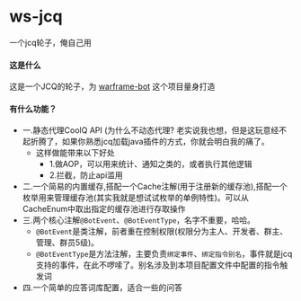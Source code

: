 # ws-jcq
一个jcq轮子，俺自己用
#### 这是什么
这是一个JCQ的轮子，为 [warframe-bot](https://github.com/WsureDev/warframe-bot) 这个项目量身打造

#### 有什么功能？

- 一.静态代理CoolQ API (为什么不动态代理? 老实说我也想，但是这玩意经不起折腾了，如果你熟悉jcq加载java插件的方式，你就会明白我的痛了。
  - 这样做能带来以下好处
    - 1.做AOP，可以用来统计、通知之类的，或者执行其他逻辑
    - 2.拦截，防止api滥用
- 二.一个简易的内置缓存,搭配一个Cache注解(用于注册新的缓存池),搭配一个枚举用来管理缓存池(其实我就是想试试枚举的单例特性)。可以从CacheEnum中取出指定的缓存池进行存取操作
- 三.两个核心注解`@BotEvent`、`@BotEventType`，名字不重要，哈哈。
  - `@BotEvent`是类注解，前者重在控制权限(权限分为主人、开发者、群主、管理、群员5级)。
  - `@BotEventType`是方法注解，主要负责`绑定事件`、`绑定指令别名`，事件就是jcq支持的事件，在此不啰嗦了。别名涉及到本项目配置文件中配置的指令触发词
- 四.一个简单的应答词库配置，适合一些的问答

